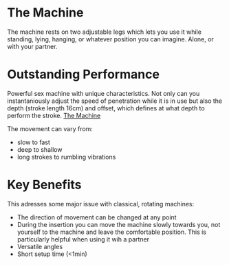 # The Machine
The machine rests on two adjustable legs which lets you use it while standing, lying, hanging, or whatever position you can imagine. Alone, or with your partner.

# Outstanding Performance
Powerful sex machine with unique characteristics.
Not only can you instantaniously adjust the speed of penetration while it is in use but also the depth (stroke length 16cm) and offset, which defines at what depth to perform the stroke. 
[The Machine](https://github.com/dyifm/fm3-public/blob/main/docs/img/machine.jpg)

The movement can vary from:
- slow to fast 
- deep to shallow
- long strokes to rumbling vibrations

# Key Benefits
This adresses some major issue with classical, rotating machines: 
- The direction of movement can be changed at any point
- During the insertion you can move the machine slowly towards you, not yourself to the machine and leave the comfortable position. This is particularly helpful when using it wih a partner
- Versatile angles
- Short setup time (<1min)

